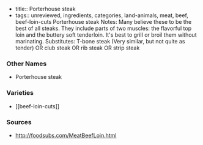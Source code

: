 - title:: Porterhouse steak
- tags:: unreviewed, ingredients, categories, land-animals, meat, beef, beef-loin-cuts
Porterhouse steak Notes: Many believe these to be the best of all steaks. They include parts of two muscles: the flavorful top loin and the buttery soft tenderloin. It's best to grill or broil them without marinating. Substitutes: T-bone steak (Very similar, but not quite as tender) OR club steak OR rib steak OR strip steak

### Other Names

* Porterhouse steak

### Varieties

* [[beef-loin-cuts]]

### Sources
* http://foodsubs.com/MeatBeefLoin.html
